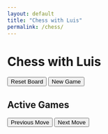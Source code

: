 ```yaml
---
layout: default
title: "Chess with Luis"
permalink: /chess/
---
```


<main class="page-content">
  <h1>Chess with Luis</h1>

  <!-- Chess Board -->
  <div id="board" style="width: 400px; margin: auto;"></div>
  <button id="reset-btn">Reset Board</button>
  <!-- Add this button inside the <main> section -->
<button id="new-game-btn">New Game</button>


  <!-- Active Games Section -->
  <div id="games">
    <h2>Active Games</h2>
    <ul id="game-list">
      <!-- Game list will be populated dynamically -->
    </ul>
  </div>

  <!-- History Controls -->
  <div id="history-controls">
    <button id="prev-move">Previous Move</button>
    <button id="next-move">Next Move</button>
  </div>
</main>

<!-- <script src="https://cdnjs.cloudflare.com/ajax/libs/chess.js/0.11.0/chess.min.js"></script>
<script src="https://cdnjs.cloudflare.com/ajax/libs/chessboard-js/1.0.0/chessboard-1.0.0.min.js"></script> -->
<script src="https://www.gstatic.com/firebasejs/9.6.10/firebase-app.js"></script>
<script src="https://www.gstatic.com/firebasejs/9.6.10/firebase-database.js"></script>
<script src="/chess.js"></script>
